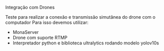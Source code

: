 Integração com Drones

Teste para realizar a conexão e transmissão simutânea do drone com o computador
Para isso devemos utilizar:
- MonaServer
- Drone com suporte RTMP
- Interpretador python e biblioteca ultralytics rodando modelo yolov10s
